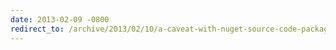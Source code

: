 ```yaml
---
date: 2013-02-09 -0800
redirect_to: /archive/2013/02/10/a-caveat-with-nuget-source-code-packages.aspx/
---
```

